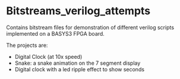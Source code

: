 # Bitstreams_verilog_attempts
 
Contains bitstream files for demonstration of different verilog scripts implemented on a BASYS3 FPGA board.

The projects are:
- Digital Clock (at 10x speed)
- Snake: a snake animation on the 7 segment display
- Digital clock with a led ripple effect to show seconds
